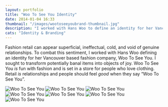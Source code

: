 ```yaml
---
layout: portfolio
title: "Woo To See You Identity"
date: 2014-01-04 16:33
thumbnail: "/images/wootoseeyoubrand-thumbnail.jpg"
description: "I worked with Hans Woo to define an identity for her Vancouver based fashion company Woo To See You."
cats: "Identity & Branding"
---
```


<p class="work-content">Fashion retail can appear superficial, ineffectual, cold, and void of genuine relationships. To combat this sentiment, I worked with Hans Woo defining an identity for her Vancouver based fashion company, Woo To See You. I sought to transform potentially banal items into objects of joy. Woo To See You <em>is</em> fun with fashion and is set in a store for people who love clothing. Retail <em>is</em> relationships and people should feel <em>good</em> when they say “Woo To See You”.</p>

<img src="{{ site.url }}/images/wootoseeyou-logo-monogram.jpg" alt="Woo To See You" />
<img src="{{ site.url }}/images/wootoseeyou-business-card.jpg" alt="Woo To See You" />
<img src="{{ site.url }}/images/wootoseeyou-gift-card.jpg" alt="Woo To See You" />
<img src="{{ site.url }}/images/wootoseeyou-pattern.jpg" alt="Woo To See You" />
<img src="{{ site.url }}/images/wootoseeyou-promo-card.jpg" alt="Woo To See You" />
<img src="{{ site.url }}/images/wootoseeyou-invoice.jpg" alt="Woo To See You" />
<img src="{{ site.url }}/images/wootoseeyou-boxingday.jpg" alt="Woo To See You" />